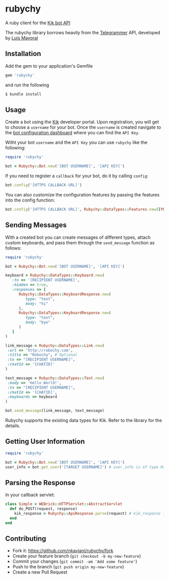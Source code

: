 # rubychy
A ruby client for the [Kik bot API](https://dev.kik.com/#/docs/getting-started)

The rubychy library borrows heavily from the [Telegrammer](https://github.com/mayoral/telegrammer) API, developed by [Luis Mayoral](https://github.com/mayoral)

## Installation

Add the gem to your application's Gemfile

```ruby
gem 'rubychy'
```

and run the following

```ruby
$ bundle install
```

## Usage
Create a bot using the [Kik](https://dev.kik.com/#/home) developer portal. Upon registration, you will get to choose a `username` for your bot. Once the `username` is created navigate to the [bot configuration dashboard](https://dev.kik.com/#/engine) where you can find the `API Key`.

Witht your bot `username` and the `API Key` you can use `rubychy` like the following:

```ruby
require 'rubychy'

bot = Rubychy::Bot.new('[BOT USERNAME]', '[API KEY]')
```

If you need to register a `callback` for your bot, do it by calling `config`:

```ruby
bot.config('[HTTPS CALLBACK URL]')
```

You can also customize the configuration features by passing the features into the config function:
```ruby
bot.config('[HTTPS CALLBACK URL]', Rubychy::DataTypes::Features.new([YOUR CONFIG]))
```

## Sending Messages
With a created bot you can create messages of different types, attach custom keyboards, and pass them through the `send_message` function as follows:
```ruby
require 'rubychy'

bot = Rubychy::Bot.new('[BOT USERNAME]', '[API KEY]')

keyboard = Rubychy::DataTypes::Keyboard.new(
   :to => '[RECIPIENT USERNAME]',
   :hidden => true,
   :responses => [
      Rubychy::DataTypes::KeyboardResponse.new(
         type: "text",
         body: "hi"
      ),
      Rubychy::DataTypes::KeyboardResponse.new(
         type: "text",
         body: "bye"
      )
   ]
)

link_message = Rubychy::DataTypes::Link.new(
 :url => 'http://robochy.com',
 :title => "Robochy", # Optional
 :to => "[RECIPIENT USERNAME]",
 :chatId => '[CHATID]'
)

text_message = Rubychy::DataTypes::Text.new(
 :body => 'Hello World!',
 :to => "[RECIPIENT USERNAME]",
 :chatId => '[CHATID]',
 :keyboards => keyboard
)

bot.send_message(link_message, text_message)
```
Rubychy supports the existing data types for Kik. Refer to the library for the details.

## Getting User Information
```ruby
require 'rubychy'

bot = Rubychy::Bot.new('[BOT USERNAME]', '[API KEY]')
user_info = bot.get_user('[TARGET USERNAME]') # user_info is of type Rubychy::DataTypes::User
```

## Parsing the Response

In your callback servlet:

```ruby
class Simple < WEBrick::HTTPServlet::AbstractServlet
  def do_POST(request, response)
    kik_response = Rubychy::ApiResponse.parse(request) # kik_response is of type Rubychy::DataTypes::ReceivedMessages
  end
end
```

## Contributing
- Fork it: https://github.com/nkaviani/rubychy/fork
- Create your feature branch (`git checkout -b my-new-feature`)
- Commit your changes (`git commit -am 'Add some feature'`)
- Push to the branch (`git push origin my-new-feature`)
- Create a new Pull Request
